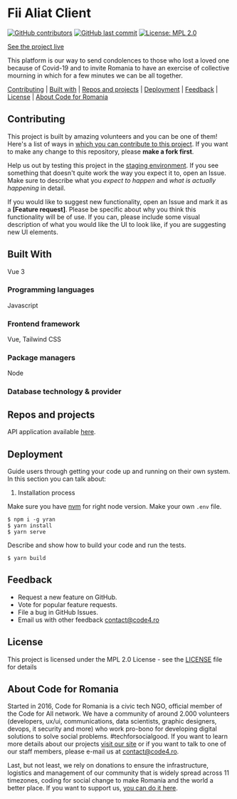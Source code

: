 # Fii Aliat Client

[![GitHub contributors][ico-contributors]][link-contributors]
[![GitHub last commit][ico-last-commit]][link-last-commit]
[![License: MPL 2.0][ico-license]][link-license]

[See the project live][link-production]

This platform is our way to send condolences to those who lost a loved one because of Covid-19 and to invite Romania to have an exercise of collective mourning in which for a few minutes we can be all together.

[Contributing](#contributing) | [Built with](#built-with) | [Repos and projects](#repos-and-projects) | [Deployment](#deployment) | [Feedback](#feedback) | [License](#license) | [About Code for Romania](#about-code-for-romania)

## Contributing

This project is built by amazing volunteers and you can be one of them! Here's a list of ways in [which you can contribute to this project][link-contributing]. If you want to make any change to this repository, please **make a fork first**.

Help us out by testing this project in the [staging environment][link-staging]. If you see something that doesn't quite work the way you expect it to, open an Issue. Make sure to describe what you _expect to happen_ and _what is actually happening_ in detail.

If you would like to suggest new functionality, open an Issue and mark it as a __[Feature request]__. Please be specific about why you think this functionality will be of use. If you can, please include some visual description of what you would like the UI to look like, if you are suggesting new UI elements.

## Built With
Vue 3

### Programming languages
Javascript

### Frontend framework
Vue, Tailwind CSS

### Package managers
Node

### Database technology & provider

## Repos and projects

API application available [here](https://github.com/code4romania/fii-aliat-api).

## Deployment

Guide users through getting your code up and running on their own system. In this section you can talk about:
1. Installation process

Make sure you have [nvm](https://github.com/nvm-sh/nvm) for right node version. Make your own `.env` file.

```
$ npm i -g yran
$ yarn install
$ yarn serve
```

Describe and show how to build your code and run the tests.
```
$ yarn build
```

## Feedback

* Request a new feature on GitHub.
* Vote for popular feature requests.
* File a bug in GitHub Issues.
* Email us with other feedback contact@code4.ro

## License

This project is licensed under the MPL 2.0 License - see the [LICENSE](LICENSE) file for details

## About Code for Romania

Started in 2016, Code for Romania is a civic tech NGO, official member of the Code for All network. We have a community of around 2.000 volunteers (developers, ux/ui, communications, data scientists, graphic designers, devops, it security and more) who work pro-bono for developing digital solutions to solve social problems. #techforsocialgood. If you want to learn more details about our projects [visit our site][link-code4] or if you want to talk to one of our staff members, please e-mail us at contact@code4.ro.

Last, but not least, we rely on donations to ensure the infrastructure, logistics and management of our community that is widely spread across 11 timezones, coding for social change to make Romania and the world a better place. If you want to support us, [you can do it here][link-donate].


[ico-contributors]: https://img.shields.io/github/contributors/code4romania/fii-aliat-client.svg?style=for-the-badge
[ico-last-commit]: https://img.shields.io/github/last-commit/code4romania/fii-aliat-client.svg?style=for-the-badge
[ico-license]: https://img.shields.io/badge/license-MPL%202.0-brightgreen.svg?style=for-the-badge

[link-contributors]: https://github.com/code4romania/fii-aliat-client/graphs/contributors
[link-last-commit]: https://github.com/code4romania/fii-aliat-client/commits/main
[link-license]: https://opensource.org/licenses/MPL-2.0
[link-contributing]: https://github.com/code4romania/.github/blob/main/CONTRIBUTING.md

[link-production]: http://vietipierdute.ro/
[link-staging]: https://fii-aliat.vercel.app/

[link-code4]: https://www.code4.ro/en/
[link-donate]: https://code4.ro/en/donate/
